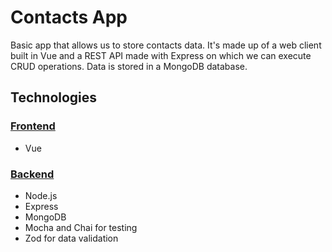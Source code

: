 # Contacts App

Basic app that allows us to store contacts data. It's made up of a web client built in Vue and a REST API made with Express on which we can execute CRUD operations. Data is stored in a MongoDB database.

## Technologies
### [Frontend](./client/README.md)
- Vue

### [Backend](./server/README.md)
- Node.js
- Express
- MongoDB
- Mocha and Chai for testing
- Zod for data validation
